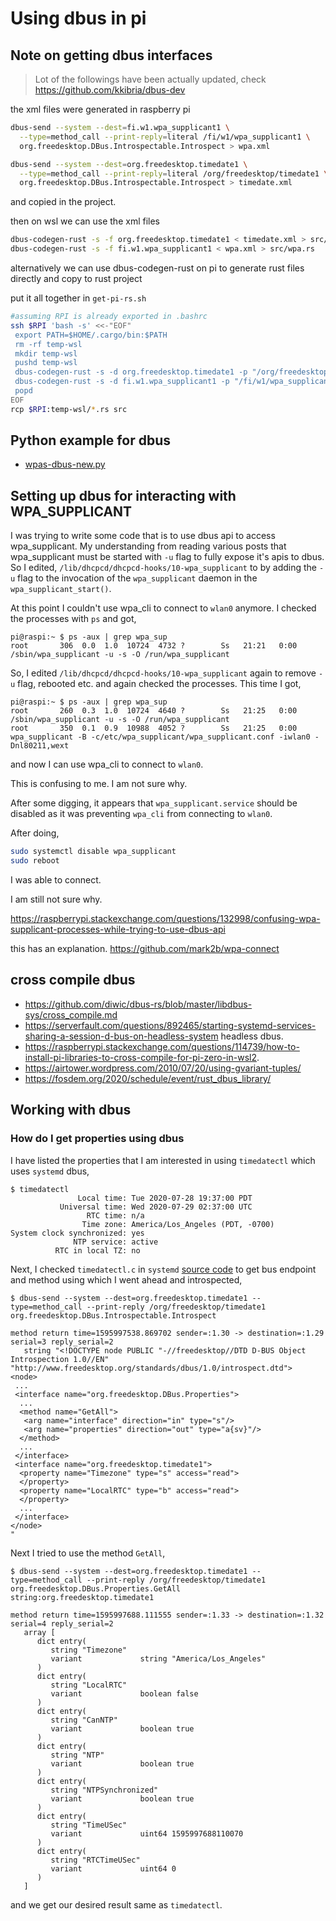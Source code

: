 # Using dbus in pi

## Note on getting dbus interfaces

> Lot of the followings have been actually updated, check <https://github.com/kkibria/dbus-dev>

the xml files were generated in raspberry pi
```bash
dbus-send --system --dest=fi.w1.wpa_supplicant1 \
  --type=method_call --print-reply=literal /fi/w1/wpa_supplicant1 \
  org.freedesktop.DBus.Introspectable.Introspect > wpa.xml

dbus-send --system --dest=org.freedesktop.timedate1 \
  --type=method_call --print-reply=literal /org/freedesktop/timedate1 \
  org.freedesktop.DBus.Introspectable.Introspect > timedate.xml
```
and copied in the project.

then on wsl we can use the xml files
```bash
dbus-codegen-rust -s -f org.freedesktop.timedate1 < timedate.xml > src/timedate.rs
dbus-codegen-rust -s -f fi.w1.wpa_supplicant1 < wpa.xml > src/wpa.rs
```

alternatively we can use dbus-codegen-rust on pi to generate rust files directly and copy to rust project

put it all together in ``get-pi-rs.sh``
```bash
#assuming RPI is already exported in .bashrc
ssh $RPI 'bash -s' <<-"EOF"
 export PATH=$HOME/.cargo/bin:$PATH
 rm -rf temp-wsl
 mkdir temp-wsl
 pushd temp-wsl
 dbus-codegen-rust -s -d org.freedesktop.timedate1 -p "/org/freedesktop/timedate1" -f org.freedesktop.timedate1 > timedate.rs
 dbus-codegen-rust -s -d fi.w1.wpa_supplicant1 -p "/fi/w1/wpa_supplicant1" -f fi.w1.wpa_supplicant1 > wpa.rs
 popd
EOF
rcp $RPI:temp-wsl/*.rs src
```

## Python example for dbus

* [wpas-dbus-new.py](https://android.googlesource.com/platform/external/wpa_supplicant_8/+/master/wpa_supplicant/examples/wpas-dbus-new.py)



## Setting up dbus for interacting with WPA_SUPPLICANT
I was trying to write some code that is to use dbus api to access wpa_supplicant. My understanding from reading various posts that wpa_supplicant must be started with `-u` flag to fully expose it's apis to dbus. So I edited, `/lib/dhcpcd/dhcpcd-hooks/10-wpa_supplicant` to by adding the `-u` flag to the invocation of the `wpa_supplicant` daemon in the `wpa_supplicant_start()`.

At this point I couldn't use wpa_cli to connect to `wlan0` anymore. I checked the processes with `ps` and got,
```
pi@raspi:~ $ ps -aux | grep wpa_sup
root       306  0.0  1.0  10724  4732 ?        Ss   21:21   0:00 /sbin/wpa_supplicant -u -s -O /run/wpa_supplicant
```

So, I edited `/lib/dhcpcd/dhcpcd-hooks/10-wpa_supplicant` again to remove `-u` flag, rebooted etc. and again checked the processes. This time I got,
```
pi@raspi:~ $ ps -aux | grep wpa_sup
root       260  0.3  1.0  10724  4640 ?        Ss   21:25   0:00 /sbin/wpa_supplicant -u -s -O /run/wpa_supplicant
root       350  0.1  0.9  10988  4052 ?        Ss   21:25   0:00 wpa_supplicant -B -c/etc/wpa_supplicant/wpa_supplicant.conf -iwlan0 -Dnl80211,wext
```

and now I can use wpa_cli to connect to `wlan0`.

This is confusing to me. I am not sure why.

After some digging, it appears that `wpa_supplicant.service` should be disabled as it was preventing `wpa_cli` from connecting to `wlan0`.

After doing,
```bash
sudo systemctl disable wpa_supplicant
sudo reboot
```
I was able to connect.

I am still not sure why.

<https://raspberrypi.stackexchange.com/questions/132998/confusing-wpa-supplicant-processes-while-trying-to-use-dbus-api>



this has an explanation. <https://github.com/mark2b/wpa-connect>



## cross compile dbus
* <https://github.com/diwic/dbus-rs/blob/master/libdbus-sys/cross_compile.md>
* <https://serverfault.com/questions/892465/starting-systemd-services-sharing-a-session-d-bus-on-headless-system> headless dbus.
* <https://raspberrypi.stackexchange.com/questions/114739/how-to-install-pi-libraries-to-cross-compile-for-pi-zero-in-wsl2>.
* <https://airtower.wordpress.com/2010/07/20/using-gvariant-tuples/>
* <https://fosdem.org/2020/schedule/event/rust_dbus_library/>



## Working with dbus

### How do I get properties using dbus

I have listed the properties that I am interested in using ``timedatectl`` which uses ``systemd`` dbus,
```
$ timedatectl
               Local time: Tue 2020-07-28 19:37:00 PDT
           Universal time: Wed 2020-07-29 02:37:00 UTC
                 RTC time: n/a
                Time zone: America/Los_Angeles (PDT, -0700)
System clock synchronized: yes
              NTP service: active
          RTC in local TZ: no
```

Next, I checked ``timedatectl.c`` in ``systemd`` [source code](https://github.com/systemd/systemd) to get bus endpoint and method using which I went ahead and introspected,
  
```
$ dbus-send --system --dest=org.freedesktop.timedate1 --type=method_call --print-reply /org/freedesktop/timedate1 org.freedesktop.DBus.Introspectable.Introspect

method return time=1595997538.869702 sender=:1.30 -> destination=:1.29 serial=3 reply_serial=2
   string "<!DOCTYPE node PUBLIC "-//freedesktop//DTD D-BUS Object Introspection 1.0//EN"
"http://www.freedesktop.org/standards/dbus/1.0/introspect.dtd">
<node>
 ...
 <interface name="org.freedesktop.DBus.Properties">
  ...
  <method name="GetAll">
   <arg name="interface" direction="in" type="s"/>
   <arg name="properties" direction="out" type="a{sv}"/>
  </method>
  ... 
 </interface>
 <interface name="org.freedesktop.timedate1">
  <property name="Timezone" type="s" access="read">
  </property>
  <property name="LocalRTC" type="b" access="read">
  </property>
  ...
 </interface>
</node>
"
```
Next I tried to use the method ``GetAll``,
```
$ dbus-send --system --dest=org.freedesktop.timedate1 --type=method_call --print-reply /org/freedesktop/timedate1 org.freedesktop.DBus.Properties.GetAll string:org.freedesktop.timedate1

method return time=1595997688.111555 sender=:1.33 -> destination=:1.32 serial=4 reply_serial=2
   array [
      dict entry(
         string "Timezone"
         variant             string "America/Los_Angeles"
      )
      dict entry(
         string "LocalRTC"
         variant             boolean false
      )
      dict entry(
         string "CanNTP"
         variant             boolean true
      )
      dict entry(
         string "NTP"
         variant             boolean true
      )
      dict entry(
         string "NTPSynchronized"
         variant             boolean true
      )
      dict entry(
         string "TimeUSec"
         variant             uint64 1595997688110070
      )
      dict entry(
         string "RTCTimeUSec"
         variant             uint64 0
      )
   ]
```
and we get our desired result same as ``timedatectl``.
